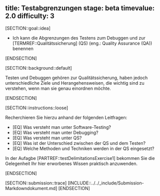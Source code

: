 title: Testabgrenzungen
stage: beta
timevalue: 2.0
difficulty: 3
---
[SECTION::goal::idea]

- Ich kann die Abgrenzungen des Testens zum Debuggen und zur [TERMREF::Qualitätssicherung] (QS)
  (eng.: Quality Assurance (QA)) benennen

[ENDSECTION]

[SECTION::background::default]

Testen und Debuggen gehören zur Qualitätssicherung, haben jedoch unterschiedliche Ziele und
Herangehensweisen, die wichtig sind zu verstehen, wenn man sie genau einordnen möchte.

[ENDSECTION]

[SECTION::instructions::loose]

Recherchieren Sie hierzu anhand der folgenden Leitfragen:

- [EQ] Was versteht man unter Software-Testing?
- [EQ] Was versteht man unter Debugging?
- [EQ] Was versteht man unter QS?
- [EQ] Was ist der Unterschied zwischen der QS und dem Testen?
- [EQ] Welche Methoden und Techniken werden in der QS eingesetzt?

In der Aufagbe [PARTREF::testDelimitationsExercise1] bekommen Sie die Gelegenheit Ihr hier erworbenes
Wissen praktisch anzuwenden.

[ENDSECTION]

[SECTION::submission::trace]
[INCLUDE::../../_include/Submission-Markdowndokument.md]
[ENDSECTION]
